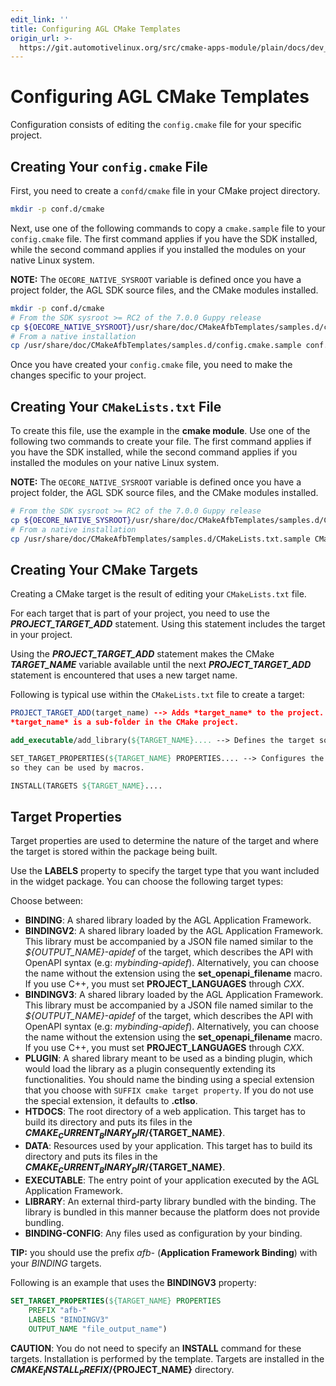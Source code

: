 ```yaml
---
edit_link: ''
title: Configuring AGL CMake Templates
origin_url: >-
  https://git.automotivelinux.org/src/cmake-apps-module/plain/docs/dev_guide/configuring-cmake.md?h=icefish
---
```


<!-- WARNING: This file is generated by fetch_docs.js using /home/boron/Documents/AGL/docs-webtemplate/site/_data/tocs/devguides/icefish/cmake-apps-module-guides-devguides-book.yml -->

# Configuring AGL CMake Templates

Configuration consists of editing the `config.cmake` file for your
specific project.

## Creating Your `config.cmake` File

First, you need to create a `confd/cmake` file in your CMake project
directory.

```bash
mkdir -p conf.d/cmake
```

Next, use one of the following commands to copy a `cmake.sample` file to
your `config.cmake` file.
The first command applies if you have the SDK installed, while the
second command applies if you installed the modules on your native Linux system.

**NOTE:** The `OECORE_NATIVE_SYSROOT` variable is defined once you have
a project folder, the AGL SDK source files, and the CMake modules installed.

```bash
mkdir -p conf.d/cmake
# From the SDK sysroot >= RC2 of the 7.0.0 Guppy release
cp ${OECORE_NATIVE_SYSROOT}/usr/share/doc/CMakeAfbTemplates/samples.d/config.cmake.sample conf.d/cmake/config.cmake
# From a native installation
cp /usr/share/doc/CMakeAfbTemplates/samples.d/config.cmake.sample conf.d/cmake/config.cmake
```

Once you have created your `config.cmake` file, you need to make the changes
specific to your project.

## Creating Your `CMakeLists.txt` File

To create this file, use the example in the **cmake module**.
Use one of the following two commands to create your file.
The first command applies if you have the SDK installed, while the
second command applies if you installed the modules on your native Linux system.

**NOTE:** The `OECORE_NATIVE_SYSROOT` variable is defined once you have
a project folder, the AGL SDK source files, and the CMake modules installed.

```bash
# From the SDK sysroot >= RC2 of the 7.0.0 Guppy release
cp ${OECORE_NATIVE_SYSROOT}/usr/share/doc/CMakeAfbTemplates/samples.d/CMakeLists.txt.sample CMakeLists.txt
# From a native installation
cp /usr/share/doc/CMakeAfbTemplates/samples.d/CMakeLists.txt.sample CMakeLists.txt
```

## Creating Your CMake Targets

Creating a CMake target is the result of editing your `CMakeLists.txt` file.

For each target that is part of your project, you need to use the
***PROJECT_TARGET_ADD*** statement.
Using this statement includes the target in your project.

Using the ***PROJECT_TARGET_ADD*** statement makes the CMake ***TARGET_NAME***
variable available until the next ***PROJECT_TARGET_ADD*** statement is
encountered that uses a new target name.

Following is typical use within the `CMakeLists.txt` file to create a target:

```cmake
PROJECT_TARGET_ADD(target_name) --> Adds *target_name* to the project.
*target_name* is a sub-folder in the CMake project.

add_executable/add_library(${TARGET_NAME}.... --> Defines the target sources.

SET_TARGET_PROPERTIES(${TARGET_NAME} PROPERTIES.... --> Configures the target properties
so they can be used by macros.

INSTALL(TARGETS ${TARGET_NAME}....
```

## Target Properties

Target properties are used to determine the nature of the
target and where the target is stored within the package being built.

Use the **LABELS** property to specify the target type that you want
included in the widget package.
You can choose the following target types:

Choose between:

- **BINDING**: A shared library loaded by the AGL Application Framework.
- **BINDINGV2**: A shared library loaded by the AGL Application Framework.
  This library must be accompanied by a JSON file named similar to the
  *${OUTPUT_NAME}-apidef* of the target, which describes the API with OpenAPI
  syntax (e.g: *mybinding-apidef*).
  Alternatively, you can choose the name without the extension using the
  **set_openapi_filename** macro.
  If you use C++, you must set **PROJECT_LANGUAGES** through *CXX*.
- **BINDINGV3**: A shared library loaded by the AGL Application Framework.
  This library must be accompanied by a JSON file named similar to the
  *${OUTPUT_NAME}-apidef* of the target, which describes the API with OpenAPI
  syntax (e.g: *mybinding-apidef*).
  Alternatively, you can choose the name without the extension using the
  **set_openapi_filename** macro.
  If you use C++, you must set **PROJECT_LANGUAGES** through *CXX*.
- **PLUGIN**: A shared library meant to be used as a binding plugin, which
  would load the library as a plugin consequently extending its
  functionalities.
  You should name the binding using a special extension that you choose
  with `SUFFIX cmake target property`.
  If you do not use the special extension, it defaults to **.ctlso**.
- **HTDOCS**: The root directory of a web application.
  This target has to build its directory and puts its files in the
  **${CMAKE_CURRENT_BINARY_DIR}/${TARGET_NAME}**.
- **DATA**: Resources used by your application.
  This target has to build its directory and puts its files in the
  **${CMAKE_CURRENT_BINARY_DIR}/${TARGET_NAME}**.
- **EXECUTABLE**: The entry point of your application executed by the AGL
  Application Framework.
- **LIBRARY**: An external third-party library bundled with the binding.
  The library is bundled in this manner because the platform does not
  provide bundling.
- **BINDING-CONFIG**: Any files used as configuration by your binding.

**TIP:** you should use the prefix _afb-_ (**Application Framework Binding**)
with your *BINDING* targets.

Following is an example that uses the **BINDINGV3** property:

```cmake
SET_TARGET_PROPERTIES(${TARGET_NAME} PROPERTIES
	PREFIX "afb-"
	LABELS "BINDINGV3"
	OUTPUT_NAME "file_output_name")
```

**CAUTION**: You do not need to specify an **INSTALL** command for these
targets.
Installation is performed by the template.
Targets are installed in the **${CMAKE_INSTALL_PREFIX}/${PROJECT_NAME}**
directory.
